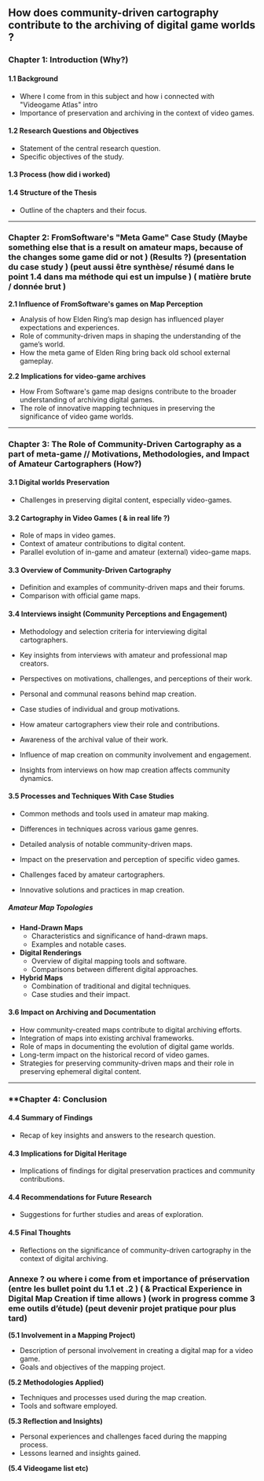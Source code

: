 
## **How does community-driven cartography contribute to the archiving of digital game worlds ?** 


### **Chapter 1: Introduction (Why?)** 

#### 1.1 Background

- Where I come from in this subject and how i connected with "Videogame Atlas" intro
- Importance of preservation and archiving in the context of video games.

#### 1.2 Research Questions and Objectives

- Statement of the central research question.
- Specific objectives of the study.

#### 1.3 Process (how did i worked)


#### 1.4 Structure of the Thesis

- Outline of the chapters and their focus.

---

### **Chapter 2: FromSoftware's "Meta Game" Case Study (Maybe something else that is a result on amateur maps, because of the changes some game did or not ) (Results ?) (presentation du case study ) (peut aussi être synthèse/ résumé dans le point 1.4 dans ma méthode qui est un impulse ) ( matière brute / donnée brut )**

**2.1 Influence of FromSoftware's games on Map Perception**

- Analysis of how Elden Ring’s map design has influenced player expectations and experiences.
- Role of community-driven maps in shaping the understanding of the game’s world.
- How the meta game of Elden Ring bring back old school external gameplay.

**2.2 Implications for video-game archives**

- How From Software's game map designs contribute to the broader understanding of archiving digital games.
- The role of innovative mapping techniques in preserving the significance of video game worlds.

---

### **Chapter 3: The Role of Community-Driven Cartography as a part of meta-game // Motivations, Methodologies, and Impact of Amateur Cartographers (How?)**

#### 3.1 Digital worlds Preservation

- Challenges in preserving digital content, especially video-games.

#### 3.2 Cartography in Video Games ( & in real life ?)

- Role of maps in video games.
- Context of amateur contributions to digital content.
- Parallel evolution of in-game and amateur (external) video-game maps.

#### 3.3 Overview of Community-Driven Cartography

- Definition and examples of community-driven maps and their forums.
- Comparison with official game maps.

#### 3.4 Interviews insight (Community Perceptions and Engagement)

- Methodology and selection criteria for interviewing digital cartographers.
- Key insights from interviews with amateur and professional map creators.
- Perspectives on motivations, challenges, and perceptions of their work.
- Personal and communal reasons behind map creation.
- Case studies of individual and group motivations.

- How amateur cartographers view their role and contributions.
- Awareness of the archival value of their work.
- Influence of map creation on community involvement and engagement.
- Insights from interviews on how map creation affects community dynamics.

#### 3.5 Processes and Techniques With Case Studies

- Common methods and tools used in amateur map making.
- Differences in techniques across various game genres.
- Detailed analysis of notable community-driven maps.
- Impact on the preservation and perception of specific video games.

- Challenges faced by amateur cartographers.
- Innovative solutions and practices in map creation.

##### Amateur Map Topologies

- **Hand-Drawn Maps**
    - Characteristics and significance of hand-drawn maps.
    - Examples and notable cases.
- **Digital Renderings**
    - Overview of digital mapping tools and software.
    - Comparisons between different digital approaches.
- **Hybrid Maps**
    - Combination of traditional and digital techniques.
    - Case studies and their impact.

#### 3.6 Impact on Archiving and Documentation

- How community-created maps contribute to digital archiving efforts.
- Integration of maps into existing archival frameworks.
- Role of maps in documenting the evolution of digital game worlds.
- Long-term impact on the historical record of video games.
- Strategies for preserving community-driven maps and their role in preserving ephemeral digital content.


---

### **Chapter 4: Conclusion

#### 4.4 Summary of Findings

- Recap of key insights and answers to the research question.

#### 4.3 Implications for Digital Heritage

- Implications of findings for digital preservation practices and community contributions.

#### 4.4 Recommendations for Future Research

- Suggestions for further studies and areas of exploration.

#### 4.5 Final Thoughts

- Reflections on the significance of community-driven cartography in the context of digital archiving.


### **Annexe ? ou where i come from et importance of préservation (entre les bullet point du 1.1 et .2 ) ( & Practical Experience in Digital Map Creation if time allows ) (work in progress comme 3 eme outils d’étude) (peut devenir projet pratique pour plus tard)**

**(5.1 Involvement in a Mapping Project)**

- Description of personal involvement in creating a digital map for a video game.
- Goals and objectives of the mapping project.

**(5.2 Methodologies Applied)**

- Techniques and processes used during the map creation.
- Tools and software employed.

**(5.3 Reflection and Insights)**

- Personal experiences and challenges faced during the mapping process.
- Lessons learned and insights gained.

**(5.4 Videogame list etc)**